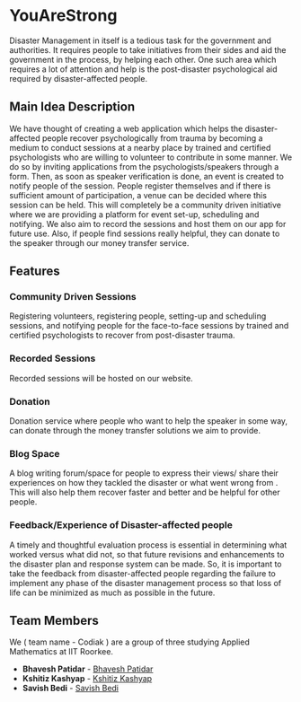# YouAreStrong
Disaster Management in itself is a tedious task for the government and authorities. It requires people to take initiatives from their sides and aid the government in the process, by helping each other. One such area which requires a lot of attention and help is the post-disaster psychological aid required by disaster-affected people.

## Main Idea Description
We have thought of creating a web application which helps the disaster-affected people recover psychologically from trauma by becoming a medium to conduct sessions at a nearby place by trained and certified psychologists who are willing to volunteer to contribute in some manner. We do so by inviting applications from the psychologists/speakers through a form. Then, as soon as speaker verification is done, an event is created to notify people of the session. People register themselves and if there is sufficient amount of participation, a venue can be decided where this session can be held. This will completely be a community driven initiative where we are providing a platform for event set-up, scheduling and notifying. We also aim to record the sessions and host them on our app for future use. Also, if people find sessions really helpful, they can donate to the speaker through our money transfer service. 

## Features
### Community Driven Sessions
Registering volunteers, registering people, setting-up and scheduling sessions, and notifying people for the face-to-face sessions by trained and certified psychologists to recover from post-disaster trauma. 
### Recorded Sessions
Recorded sessions will be hosted on our website.
### Donation 
Donation service where people who want to help the speaker in some way, can donate through the money transfer solutions we aim to provide.
### Blog Space
A blog writing forum/space for people to express their views/ share their experiences on how they tackled the disaster or what went wrong from . This will also help them recover faster and better and be helpful for other people.
### Feedback/Experience of Disaster-affected people 
A timely and thoughtful evaluation process is essential in determining what worked versus what did not, so that future revisions and enhancements to the disaster plan and response system can be made. So, it is important to take the feedback from disaster-affected people regarding the failure to implement any phase of the disaster management process so that loss of life can be minimized as much as possible in the future. 

## Team Members
We ( team name - Codiak ) are a group of three studying Applied Mathematics at IIT Roorkee. 

* **Bhavesh Patidar** - [Bhavesh Patidar](https://github.com/BhaveshPatidar)
* **Kshitiz Kashyap** - [Kshitiz Kashyap](https://github.com/kshitizkashyap)
* **Savish Bedi** - [Savish Bedi ](https://github.com/savish28)





